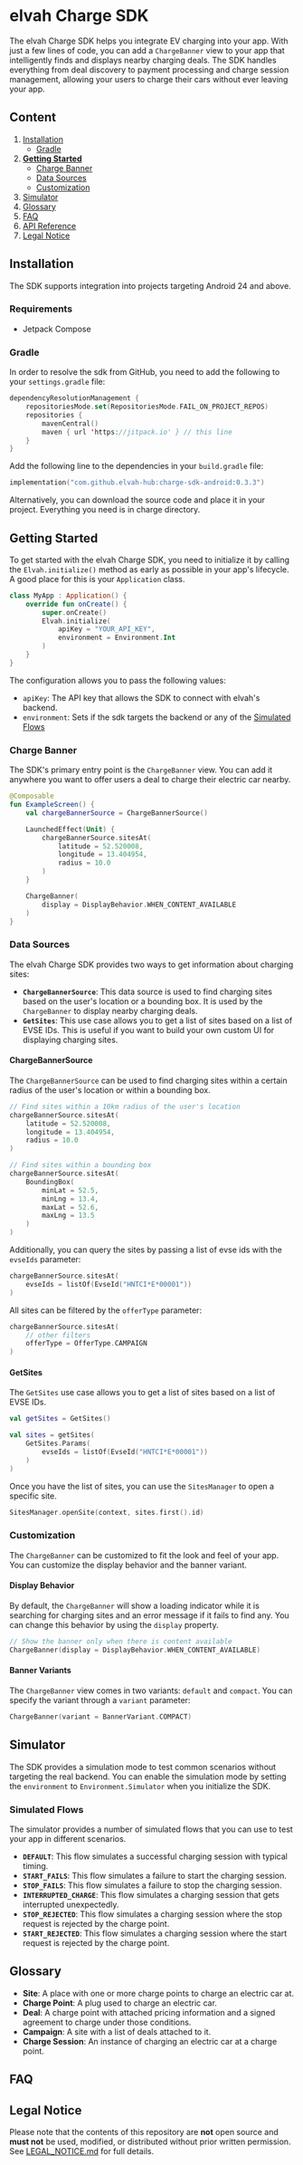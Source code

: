 # elvah Charge SDK

The elvah Charge SDK helps you integrate EV charging into your app. With just a few lines of code, you can add a `ChargeBanner` view to your app that intelligently finds and displays nearby charging deals. The SDK handles everything from deal discovery to payment processing and charge session management, allowing your users to charge their cars without ever leaving your app.

## Content

1. [Installation](#installation)
    - [Gradle](#gradle)
2. **[Getting Started](#getting-started)**
    - [Charge Banner](#charge-banner)
    - [Data Sources](#data-sources)
    - [Customization](#customization)
3. [Simulator](#simulator)
4. [Glossary](#glossary)
5. [FAQ](#faq)
6. [API Reference](#api-reference)
7. [Legal Notice](#legal-notice)

## Installation

The SDK supports integration into projects targeting Android 24 and above.

### Requirements

- Jetpack Compose

### Gradle

In order to resolve the sdk from GitHub, you need to add the following to your `settings.gradle`
file:

```kotlin
dependencyResolutionManagement {
    repositoriesMode.set(RepositoriesMode.FAIL_ON_PROJECT_REPOS)
    repositories {
        mavenCentral()
        maven { url 'https://jitpack.io' } // this line
    }
}
```

Add the following line to the dependencies in your `build.gradle` file:

```kotlin
implementation("com.github.elvah-hub:charge-sdk-android:0.3.3")
```

Alternatively, you can download the source code and place it in your project. Everything you need is
in charge directory.

## Getting Started

To get started with the elvah Charge SDK, you need to initialize it by calling the `Elvah.initialize()` method as early as possible in your app's lifecycle. A good place for this is your `Application` class.

```kotlin
class MyApp : Application() {
    override fun onCreate() {
        super.onCreate()
        Elvah.initialize(
            apiKey = "YOUR_API_KEY",
            environment = Environment.Int
        )
    }
}
```

The configuration allows you to pass the following values:

- `apiKey`: The API key that allows the SDK to connect with elvah's backend.
- `environment`: Sets if the sdk targets the backend or any of the [Simulated Flows](#simulated-flows)

### Charge Banner

The SDK's primary entry point is the `ChargeBanner` view. You can add it anywhere you want to offer users a deal to charge their electric car nearby.

```kotlin
@Composable
fun ExampleScreen() {
    val chargeBannerSource = ChargeBannerSource()

    LaunchedEffect(Unit) {
        chargeBannerSource.sitesAt(
            latitude = 52.520008,
            longitude = 13.404954,
            radius = 10.0
        )
    }

    ChargeBanner(
        display = DisplayBehavior.WHEN_CONTENT_AVAILABLE
    )
}
```

### Data Sources

The elvah Charge SDK provides two ways to get information about charging sites:

*   **`ChargeBannerSource`**: This data source is used to find charging sites based on the user's location or a bounding box. It is used by the `ChargeBanner` to display nearby charging deals.
*   **`GetSites`**: This use case allows you to get a list of sites based on a list of EVSE IDs. This is useful if you want to build your own custom UI for displaying charging sites.

#### ChargeBannerSource

The `ChargeBannerSource` can be used to find charging sites within a certain radius of the user's location or within a bounding box.

```kotlin
// Find sites within a 10km radius of the user's location
chargeBannerSource.sitesAt(
    latitude = 52.520008,
    longitude = 13.404954,
    radius = 10.0
)

// Find sites within a bounding box
chargeBannerSource.sitesAt(
    BoundingBox(
        minLat = 52.5,
        minLng = 13.4,
        maxLat = 52.6,
        maxLng = 13.5
    )
)
```

Additionally, you can query the sites by passing a list of evse ids with the `evseIds` parameter:

```kotlin
chargeBannerSource.sitesAt(
    evseIds = listOf(EvseId("HNTCI*E*00001"))
)
```

All sites can be filtered by the `offerType` parameter:

```kotlin
chargeBannerSource.sitesAt(
    // other filters
    offerType = OfferType.CAMPAIGN
)
```

#### GetSites

The `GetSites` use case allows you to get a list of sites based on a list of EVSE IDs.

```kotlin
val getSites = GetSites()

val sites = getSites(
    GetSites.Params(
        evseIds = listOf(EvseId("HNTCI*E*00001"))
    )
)
```

Once you have the list of sites, you can use the `SitesManager` to open a specific site.

```kotlin
SitesManager.openSite(context, sites.first().id)
```

### Customization

The `ChargeBanner` can be customized to fit the look and feel of your app. You can customize the display behavior and the banner variant.

#### Display Behavior

By default, the `ChargeBanner` will show a loading indicator while it is searching for charging sites and an error message if it fails to find any. You can change this behavior by using the `display` property.

```kotlin
// Show the banner only when there is content available
ChargeBanner(display = DisplayBehavior.WHEN_CONTENT_AVAILABLE)
```

#### Banner Variants

The `ChargeBanner` view comes in two variants: `default` and `compact`. You can specify the variant through a `variant` parameter:

```kotlin
ChargeBanner(variant = BannerVariant.COMPACT)
```

## Simulator

The SDK provides a simulation mode to test common scenarios without targeting the real backend. You can enable the simulation mode by setting the `environment` to `Environment.Simulator` when you initialize the SDK.

### Simulated Flows

The simulator provides a number of simulated flows that you can use to test your app in different scenarios.

-   **`DEFAULT`**: This flow simulates a successful charging session with typical timing.
-   **`START_FAILS`**: This flow simulates a failure to start the charging session.
-   **`STOP_FAILS`**: This flow simulates a failure to stop the charging session.
-   **`INTERRUPTED_CHARGE`**: This flow simulates a charging session that gets interrupted unexpectedly.
-   **`STOP_REJECTED`**: This flow simulates a charging session where the stop request is rejected by the charge point.
-   **`START_REJECTED`**: This flow simulates a charging session where the start request is rejected by the charge point.

## Glossary

- **Site**: A place with one or more charge points to charge an electric car at.
- **Charge Point**: A plug used to charge an electric car.
- **Deal**: A charge point with attached pricing information and a signed agreement to charge under
  those conditions.
- **Campaign**: A site with a list of deals attached to it.
- **Charge Session**: An instance of charging an electric car at a charge point.

## FAQ

## Legal Notice

Please note that the contents of this repository are **not** open source and **must not** be used,
modified, or distributed without prior written permission.  
See [LEGAL_NOTICE.md](./LEGAL_NOTICE.md) for full details.
